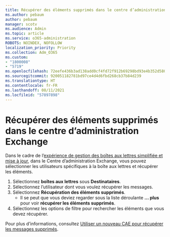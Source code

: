 ```yaml
---
title: Récupérer des éléments supprimés dans le centre d’administration Exchange
ms.author: pebaum
author: pebaum
manager: scotv
ms.audience: Admin
ms.topic: article
ms.service: o365-administration
ROBOTS: NOINDEX, NOFOLLOW
localization_priority: Priority
ms.collection: Adm_O365
ms.custom:
- "1800008"
- "5719"
ms.openlocfilehash: 72eefe436b3ad138add0cf4fd72f912b69298bd93e4b352d5802f015ec94cbc3
ms.sourcegitcommit: 920051182781bd97ce4d4d6fbd268cb37b84d239
ms.translationtype: HT
ms.contentlocale: fr-FR
ms.lasthandoff: 08/11/2021
ms.locfileid: "57897898"
---
```

# <a name="recover-deleted-items-from-exchange-admin-center"></a>Récupérer des éléments supprimés dans le centre d’administration Exchange

Dans le cadre de l’[expérience de gestion des boîtes aux lettres simplifiée et mise à jour](https://admin.exchange.microsoft.com/#/mailboxes), dans le Centre d’administration Exchange, vous pouvez sélectionner les utilisateurs spécifiques à la boîte aux lettres et récupérer les éléments.

1. Sélectionnez **boîtes aux lettres** sous **Destinataires**.
2. Sélectionnez l’utilisateur dont vous voulez récupérer les messages.
3. Sélectionnez **Récupération des éléments supprimés**.
    - Il se peut que vous deviez regarder sous la liste déroulante **... plus** pour voir **récupérer les éléments supprimés**.
4. Sélectionnez les options de filtre pour rechercher les éléments que vous devez récupérer.

Pour plus d’informations, consultez [Utiliser un nouveau CAE pour récupérer les messages supprimés](https://docs.microsoft.com/exchange/recipients-in-exchange-online/manage-user-mailboxes/recover-deleted-messages#use-new-eac-for-recovering-deleted-messages).
